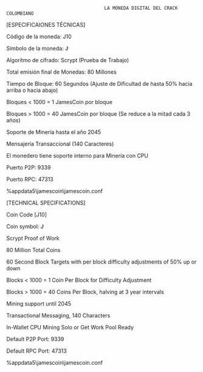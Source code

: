                                         LA MONEDA DIGITAL DEL CRACK COLOMBIANO

[ESPECIFICAIONES TÉCNICAS]

Código de la moneda: J10

Símbolo de la moneda: Ɉ

Algoritmo de cifrado: Scrypt (Prueba de Trabajo)

Total emisión final de Monedas: 80 Millones

Tiempo de Bloque: 60 Segundos (Ajuste de Dificultad de hasta 50% hacia arriba o hacia abajo)

Bloques < 1000 = 1 JamesCoin por bloque

Bloques > 1000 = 40 JamesCoin por bloque (Se reduce a la mitad cada 3 años)

Soporte de Minería hasta el año 2045

Mensajería Transaccional (140 Caracteres)

El monedero tiene soporte interno para Minería con CPU

Puerto P2P: 9339

Puerto RPC: 47313

%appdata5\jamescoin\jamescoin.conf

[TECHNICAL SPECIFICATIONS]

Coin Code [J10]

Coin symbol: Ɉ

Scrypt Proof of Work

80 Million Total Coins

60 Second Block Targets with per block difficulty adjustments of 50% up or down

Blocks < 1000 = 1 Coin Per Block for Difficulty Adjustment

Blocks > 1000 = 40 Coins Per Block, halving at 3 year intervals

Mining support until 2045

Transactional Messaging, 140 Characters

In-Wallet CPU Mining Solo or Get Work Pool Ready

Default P2P Port: 9339

Default RPC Port: 47313

%appdata5\jamescoin\jamescoin.conf
